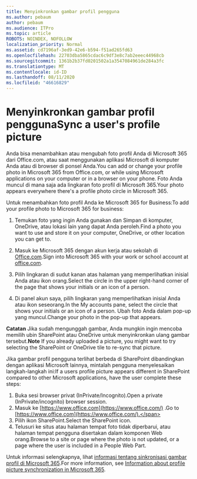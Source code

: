 ```yaml
---
title: Menyinkronkan gambar profil pengguna
ms.author: pebaum
author: pebaum
ms.audience: ITPro
ms.topic: article
ROBOTS: NOINDEX, NOFOLLOW
localization_priority: Normal
ms.assetid: cd7196af-3ed9-42e6-b594-f51ad265fd63
ms.openlocfilehash: 22703dba5865cdac6c9df3e8c7ab2eeec44968cb
ms.sourcegitcommit: 1361b2b37fd0201502a1a3547084961de284a3fc
ms.translationtype: MT
ms.contentlocale: id-ID
ms.lasthandoff: 08/11/2020
ms.locfileid: "46616829"
---
```

# <a name="sync-a-users-profile-picture"></a><span data-ttu-id="51c39-102">Menyinkronkan gambar profil pengguna</span><span class="sxs-lookup"><span data-stu-id="51c39-102">Sync a user's profile picture</span></span>

<span data-ttu-id="51c39-103">Anda bisa menambahkan atau mengubah foto profil Anda di Microsoft 365 dari Office.com, atau saat menggunakan aplikasi Microsoft di komputer Anda atau di browser di ponsel Anda.</span><span class="sxs-lookup"><span data-stu-id="51c39-103">You can add or change your profile photo in Microsoft 365 from Office.com, or while using Microsoft applications on your computer or in a browser on your phone.</span></span> <span data-ttu-id="51c39-104">Foto Anda muncul di mana saja ada lingkaran foto profil di Microsoft 365.</span><span class="sxs-lookup"><span data-stu-id="51c39-104">Your photo appears everywhere there's a profile photo circle in Microsoft 365.</span></span>

<span data-ttu-id="51c39-105">Untuk menambahkan foto profil Anda ke Microsoft 365 for Business:</span><span class="sxs-lookup"><span data-stu-id="51c39-105">To add your profile photo to Microsoft 365 for business:</span></span>

1. <span data-ttu-id="51c39-106">Temukan foto yang ingin Anda gunakan dan Simpan di komputer, OneDrive, atau lokasi lain yang dapat Anda peroleh.</span><span class="sxs-lookup"><span data-stu-id="51c39-106">Find a photo you want to use and store it on your computer, OneDrive, or other location you can get to.</span></span>

2. <span data-ttu-id="51c39-107">Masuk ke Microsoft 365 dengan akun kerja atau sekolah di [Office.com](https://www.office.com).</span><span class="sxs-lookup"><span data-stu-id="51c39-107">Sign into Microsoft 365 with your work or school account at [office.com](https://www.office.com).</span></span>

3. <span data-ttu-id="51c39-108">Pilih lingkaran di sudut kanan atas halaman yang memperlihatkan inisial Anda atau ikon orang.</span><span class="sxs-lookup"><span data-stu-id="51c39-108">Select the circle in the upper right-hand corner of the page that shows your initials or an icon of a person.</span></span>

4. <span data-ttu-id="51c39-109">Di panel akun saya, pilih lingkaran yang memperlihatkan inisial Anda atau ikon seseorang.</span><span class="sxs-lookup"><span data-stu-id="51c39-109">In the My accounts pane, select the circle that shows your initials or an icon of a person.</span></span> <span data-ttu-id="51c39-110">Ubah foto Anda dalam pop-up yang muncul.</span><span class="sxs-lookup"><span data-stu-id="51c39-110">Change your photo in the pop-up that appears.</span></span>

<span data-ttu-id="51c39-111">**Catatan** Jika sudah mengunggah gambar, Anda mungkin ingin mencoba memilih ubin SharePoint atau OneDrive untuk menyinkronkan ulang gambar tersebut.</span><span class="sxs-lookup"><span data-stu-id="51c39-111">**Note** If you already uploaded a picture, you might want to try selecting the SharePoint or OneDrive tile to re-sync that picture.</span></span>

<span data-ttu-id="51c39-112">Jika gambar profil pengguna terlihat berbeda di SharePoint dibandingkan dengan aplikasi Microsoft lainnya, mintalah pengguna menyelesaikan langkah-langkah ini:</span><span class="sxs-lookup"><span data-stu-id="51c39-112">If a users profile picture appears different in SharePoint compared to other Microsoft applications, have the user complete these steps:</span></span>

1. <span data-ttu-id="51c39-113">Buka sesi browser privat (InPrivate/Incognito).</span><span class="sxs-lookup"><span data-stu-id="51c39-113">Open a private (InPrivate/incognito) browser session.</span></span>
2. <span data-ttu-id="51c39-114">Masuk ke [https://www.office.com](https://www.office.com/) .</span><span class="sxs-lookup"><span data-stu-id="51c39-114">Go to [https://www.office.com](https://www.office.com/).</span></span>
3. <span data-ttu-id="51c39-115">Pilih ikon SharePoint.</span><span class="sxs-lookup"><span data-stu-id="51c39-115">Select the SharePoint icon.</span></span>
4. <span data-ttu-id="51c39-116">Telusuri ke situs atau halaman tempat foto tidak diperbarui, atau halaman tempat pengguna disertakan dalam komponen Web orang.</span><span class="sxs-lookup"><span data-stu-id="51c39-116">Browse to a site or page where the photo is not updated, or a page where the user is included in a People Web Part.</span></span>

<span data-ttu-id="51c39-117">Untuk informasi selengkapnya, lihat [informasi tentang sinkronisasi gambar profil di Microsoft 365](https://support.office.com/article/information-about-profile-picture-synchronization-in-office-365-20594d76-d054-4af4-a660-401133e3d48a).</span><span class="sxs-lookup"><span data-stu-id="51c39-117">For more information, see [Information about profile picture synchronization in Microsoft 365](https://support.office.com/article/information-about-profile-picture-synchronization-in-office-365-20594d76-d054-4af4-a660-401133e3d48a).</span></span>

